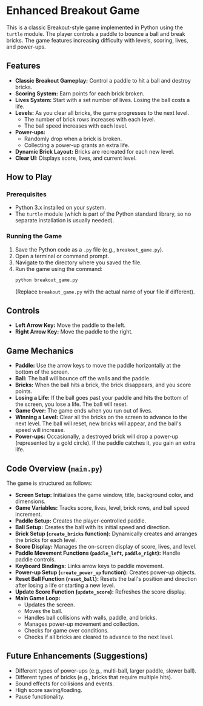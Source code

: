 # Enhanced Breakout Game

This is a classic Breakout-style game implemented in Python using the `turtle` module. The player controls a paddle to bounce a ball and break bricks. The game features increasing difficulty with levels, scoring, lives, and power-ups.

## Features

- **Classic Breakout Gameplay:** Control a paddle to hit a ball and destroy bricks.
- **Scoring System:** Earn points for each brick broken.
- **Lives System:** Start with a set number of lives. Losing the ball costs a life.
- **Levels:** As you clear all bricks, the game progresses to the next level.
    - The number of brick rows increases with each level.
    - The ball speed increases with each level.
- **Power-ups:**
    - Randomly drop when a brick is broken.
    - Collecting a power-up grants an extra life.
- **Dynamic Brick Layout:** Bricks are recreated for each new level.
- **Clear UI:** Displays score, lives, and current level.

## How to Play

### Prerequisites

- Python 3.x installed on your system.
- The `turtle` module (which is part of the Python standard library, so no separate installation is usually needed).

### Running the Game

1.  Save the Python code as a `.py` file (e.g., `breakout_game.py`).
2.  Open a terminal or command prompt.
3.  Navigate to the directory where you saved the file.
4.  Run the game using the command:
    ```bash
    python breakout_game.py
    ```
    (Replace `breakout_game.py` with the actual name of your file if different).

## Controls

-   **Left Arrow Key:** Move the paddle to the left.
-   **Right Arrow Key:** Move the paddle to the right.

## Game Mechanics

-   **Paddle:** Use the arrow keys to move the paddle horizontally at the bottom of the screen.
-   **Ball:** The ball will bounce off the walls and the paddle.
-   **Bricks:** When the ball hits a brick, the brick disappears, and you score points.
-   **Losing a Life:** If the ball goes past your paddle and hits the bottom of the screen, you lose a life. The ball will reset.
-   **Game Over:** The game ends when you run out of lives.
-   **Winning a Level:** Clear all the bricks on the screen to advance to the next level. The ball will reset, new bricks will appear, and the ball's speed will increase.
-   **Power-ups:** Occasionally, a destroyed brick will drop a power-up (represented by a gold circle). If the paddle catches it, you gain an extra life.

## Code Overview (`main.py`)

The game is structured as follows:

-   **Screen Setup:** Initializes the game window, title, background color, and dimensions.
-   **Game Variables:** Tracks score, lives, level, brick rows, and ball speed increment.
-   **Paddle Setup:** Creates the player-controlled paddle.
-   **Ball Setup:** Creates the ball with its initial speed and direction.
-   **Brick Setup (`create_bricks` function):** Dynamically creates and arranges the bricks for each level.
-   **Score Display:** Manages the on-screen display of score, lives, and level.
-   **Paddle Movement Functions (`paddle_left`, `paddle_right`):** Handle paddle controls.
-   **Keyboard Bindings:** Links arrow keys to paddle movement.
-   **Power-up Setup (`create_power_up` function):** Creates power-up objects.
-   **Reset Ball Function (`reset_ball`):** Resets the ball's position and direction after losing a life or starting a new level.
-   **Update Score Function (`update_score`):** Refreshes the score display.
-   **Main Game Loop:**
    -   Updates the screen.
    -   Moves the ball.
    -   Handles ball collisions with walls, paddle, and bricks.
    -   Manages power-up movement and collection.
    -   Checks for game over conditions.
    -   Checks if all bricks are cleared to advance to the next level.

## Future Enhancements (Suggestions)

-   Different types of power-ups (e.g., multi-ball, larger paddle, slower ball).
-   Different types of bricks (e.g., bricks that require multiple hits).
-   Sound effects for collisions and events.
-   High score saving/loading.
-   Pause functionality.

